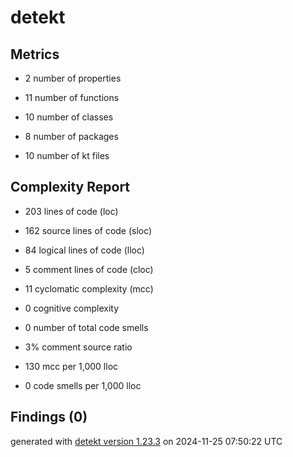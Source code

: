 # detekt

## Metrics

* 2 number of properties

* 11 number of functions

* 10 number of classes

* 8 number of packages

* 10 number of kt files

## Complexity Report

* 203 lines of code (loc)

* 162 source lines of code (sloc)

* 84 logical lines of code (lloc)

* 5 comment lines of code (cloc)

* 11 cyclomatic complexity (mcc)

* 0 cognitive complexity

* 0 number of total code smells

* 3% comment source ratio

* 130 mcc per 1,000 lloc

* 0 code smells per 1,000 lloc

## Findings (0)

generated with [detekt version 1.23.3](https://detekt.dev/) on 2024-11-25 07:50:22 UTC
